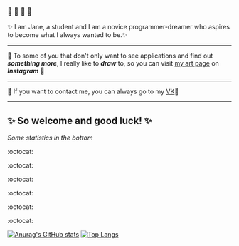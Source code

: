 ### 👋 👋 👋 👋

:sparkles: I am Jane, a student and
I am a novice programmer-dreamer who aspires to become what I always wanted to be.:sparkles:  

-----------------------------------
:cherry_blossom: To some of you that don't only want to see applications and find out **_something more_**, I really like to  **_draw_** to, so
you can visit [my art page](https://www.instagram.com/swortoi/) on **_Instagram_** :cherry_blossom:

---------------------------------------
:cherry_blossom: If you want to contact me, you can always go to my [VK](https://vk.com/sworteiza):cherry_blossom:

-----------------------------------------

:sparkles: So welcome and good luck! :sparkles:
------------------------
_Some statistics in the bottom_

:octocat:

:octocat:

:octocat:

:octocat:

:octocat:

:octocat:

[![Anurag's GitHub stats](https://github-readme-stats.vercel.app/api?username=sworteiza&show_icons=true&theme=cobalt)](https://github.com/anuraghazra/github-readme-stats)
[![Top Langs](https://github-readme-stats.vercel.app/api/top-langs/?username=sworteiza&langs_count=8&layout=compact)](https://github.com/anuraghazra/github-readme-stats)



<!--
**sworteiza/sworteiza** is a ✨ _special_ ✨ repository because its `README.md` (this file) appears on your GitHub profile.
